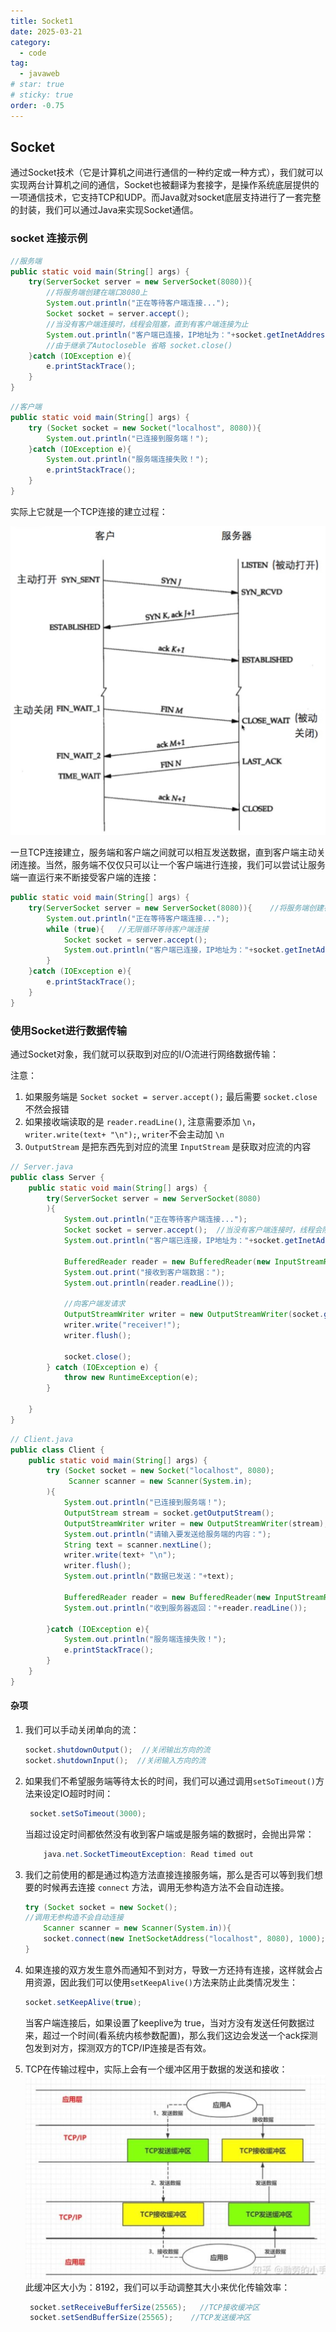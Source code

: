 ```yaml
---
title: Socket1
date: 2025-03-21
category:
  - code
tag:
  - javaweb
# star: true
# sticky: true
order: -0.75
---
```


## Socket

通过Socket技术（它是计算机之间进行通信的一种约定或一种方式），我们就可以实现两台计算机之间的通信，Socket也被翻译为套接字，是操作系统底层提供的一项通信技术，它支持TCP和UDP。而Java就对socket底层支持进行了一套完整的封装，我们可以通过Java来实现Socket通信。  

### socket 连接示例

```java
//服务端
public static void main(String[] args) {
    try(ServerSocket server = new ServerSocket(8080)){    
        //将服务端创建在端口8080上
        System.out.println("正在等待客户端连接...");
        Socket socket = server.accept();  
        //当没有客户端连接时，线程会阻塞，直到有客户端连接为止
        System.out.println("客户端已连接，IP地址为："+socket.getInetAddress().getHostAddress());
        //由于继承了Autocloseble 省略 socket.close()
    }catch (IOException e){
        e.printStackTrace();
    }
}
```

```java
//客户端
public static void main(String[] args) {
    try (Socket socket = new Socket("localhost", 8080)){
        System.out.println("已连接到服务端！");
    }catch (IOException e){
        System.out.println("服务端连接失败！");
        e.printStackTrace();
    }
}
```

实际上它就是一个TCP连接的建立过程：

![20250319235934](../../img/javaweb/1.png)

一旦TCP连接建立，服务端和客户端之间就可以相互发送数据，直到客户端主动关闭连接。当然，服务端不仅仅只可以让一个客户端进行连接，我们可以尝试让服务端一直运行来不断接受客户端的连接：

```java
public static void main(String[] args) {
    try(ServerSocket server = new ServerSocket(8080)){    //将服务端创建在端口8080上
        System.out.println("正在等待客户端连接...");
        while (true){   //无限循环等待客户端连接
            Socket socket = server.accept();
            System.out.println("客户端已连接，IP地址为："+socket.getInetAddress().getHostAddress());
        }
    }catch (IOException e){
        e.printStackTrace();
    }
}
```

### 使用Socket进行数据传输

通过Socket对象，我们就可以获取到对应的I/O流进行网络数据传输：

注意：

1. 如果服务端是 `Socket socket = server.accept();`  最后需要 `socket.close` 不然会报错
2. 如果接收端读取的是 `reader.readLine()`, 注意需要添加 `\n`，`writer.write(text+ "\n");`, `writer`不会主动加 `\n`
3. `OutputStream` 是把东西先到对应的流里  `InputStream` 是获取对应流的内容

```java
// Server.java
public class Server {
    public static void main(String[] args) {
        try(ServerSocket server = new ServerSocket(8080)
        ){
            System.out.println("正在等待客户端连接...");
            Socket socket = server.accept();  //当没有客户端连接时，线程会阻塞，直到有客户端连接为止
            System.out.println("客户端已连接，IP地址为："+socket.getInetAddress().getHostAddress());

            BufferedReader reader = new BufferedReader(new InputStreamReader(socket.getInputStream()));
            System.out.print("接收到客户端数据：");
            System.out.println(reader.readLine());

            //向客户端发请求
            OutputStreamWriter writer = new OutputStreamWriter(socket.getOutputStream());
            writer.write("receiver!");
            writer.flush();

            socket.close();
        } catch (IOException e) {
            throw new RuntimeException(e);
        }

    }
}
```

```java
// Client.java
public class Client {
    public static void main(String[] args) {
        try (Socket socket = new Socket("localhost", 8080);
             Scanner scanner = new Scanner(System.in);
        ){
            System.out.println("已连接到服务端！");
            OutputStream stream = socket.getOutputStream();
            OutputStreamWriter writer = new OutputStreamWriter(stream);
            System.out.println("请输入要发送给服务端的内容：");
            String text = scanner.nextLine();
            writer.write(text+ "\n");
            writer.flush();
            System.out.println("数据已发送："+text);

            BufferedReader reader = new BufferedReader(new InputStreamReader(socket.getInputStream()));
            System.out.println("收到服务器返回："+reader.readLine());

        }catch (IOException e){
            System.out.println("服务端连接失败！");
            e.printStackTrace();
        }
    }
}

```

#### 杂项

1. 我们可以手动关闭单向的流：

    ```java
    socket.shutdownOutput();  //关闭输出方向的流
    socket.shutdownInput();  //关闭输入方向的流
    ```

2. 如果我们不希望服务端等待太长的时间，我们可以通过调用`setSoTimeout()`方法来设定IO超时时间：

   ```java
    socket.setSoTimeout(3000);
   ```

    当超过设定时间都依然没有收到客户端或是服务端的数据时，会抛出异常：

    ```java
        java.net.SocketTimeoutException: Read timed out
    ```

3. 我们之前使用的都是通过构造方法直接连接服务端，那么是否可以等到我们想要的时候再去连接 `connect` 方法，调用无参构造方法不会自动连接。

    ```java
    try (Socket socket = new Socket(); 
    //调用无参构造不会自动连接
        Scanner scanner = new Scanner(System.in)){ 
        socket.connect(new InetSocketAddress("localhost", 8080), 1000);  //手动调用connect方法进行连接
    }
    ```

4. 如果连接的双方发生意外而通知不到对方，导致一方还持有连接，这样就会占用资源，因此我们可以使用`setKeepAlive()`方法来防止此类情况发生：

    ```java
    socket.setKeepAlive(true);
    ```

    当客户端连接后，如果设置了keeplive为 true，当对方没有发送任何数据过来，超过一个时间(看系统内核参数配置)，那么我们这边会发送一个ack探测包发到对方，探测双方的TCP/IP连接是否有效。

5. TCP在传输过程中，实际上会有一个缓冲区用于数据的发送和接收：
   ![20250319235934](../../img/javaweb/2.png)
   此缓冲区大小为：8192，我们可以手动调整其大小来优化传输效率：

   ```java
    socket.setReceiveBufferSize(25565);   //TCP接收缓冲区
    socket.setSendBufferSize(25565);    //TCP发送缓冲区
   ```
